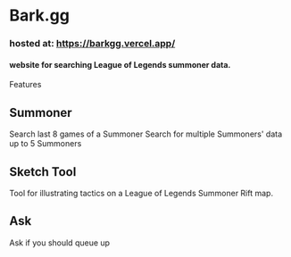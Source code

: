 # Bark.gg

### hosted at: https://barkgg.vercel.app/
#### website for searching League of Legends summoner data.

Features
## Summoner
Search last 8 games of a Summoner
Search for multiple Summoners' data up to 5 Summoners

## Sketch Tool
Tool for illustrating tactics on a League of Legends Summoner Rift map.

## Ask
Ask if you should queue up
